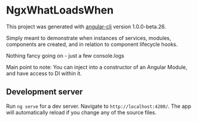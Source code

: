 # NgxWhatLoadsWhen

This project was generated with [angular-cli](https://github.com/angular/angular-cli) version 1.0.0-beta.26.

Simply meant to demonstrate when instances of services, modules, components are created, and in relation to component lifecycle hooks.

Nothing fancy going on - just a few console.logs

Main point to note: You can inject into a constructor of an Angular Module, and have access to DI within it. 


## Development server
Run `ng serve` for a dev server. Navigate to `http://localhost:4200/`. The app will automatically reload if you change any of the source files.

